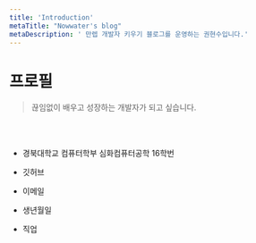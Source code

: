 ```yaml
---
title: 'Introduction'
metaTitle: "Nowwater's blog"
metaDescription: ' 만렙 개발자 키우기 블로그를 운영하는 권현수입니다.'
---
```


# 프로필

> 끊임없이 배우고 성장하는 개발자가 되고 싶습니다.

<br/>
<br/>

- 경북대학교 컴퓨터학부 심화컴퓨터공학 16학번

- 깃허브

- 이메일

- 생년월일

- 직업
